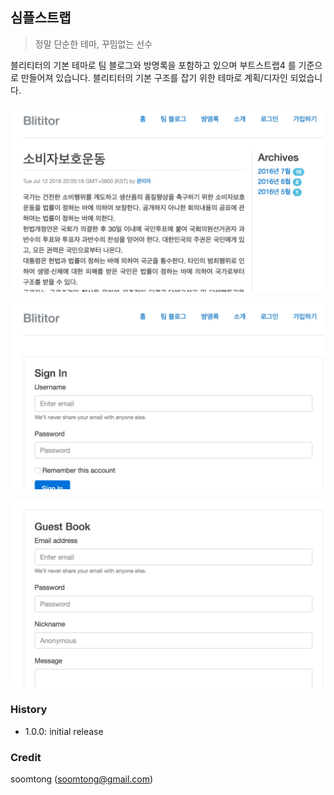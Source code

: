 ## 심플스트랩

> 정말 단순한 테마, 꾸밈없는 선수

블리티터의 기본 테마로 팀 블로그와 방명록을 포함하고 있으며 부트스트랩4 를 기준으로 만들어져 있습니다. 블리티터의 기본 구조를 잡기 위한 테마로 계획/디자인 되었습니다.

![](screenshot.jpg)

![](screenshot2.jpg)

![](screenshot3.jpg)

### History

-	1.0.0: initial release

### Credit

soomtong (soomtong@gmail.com)
